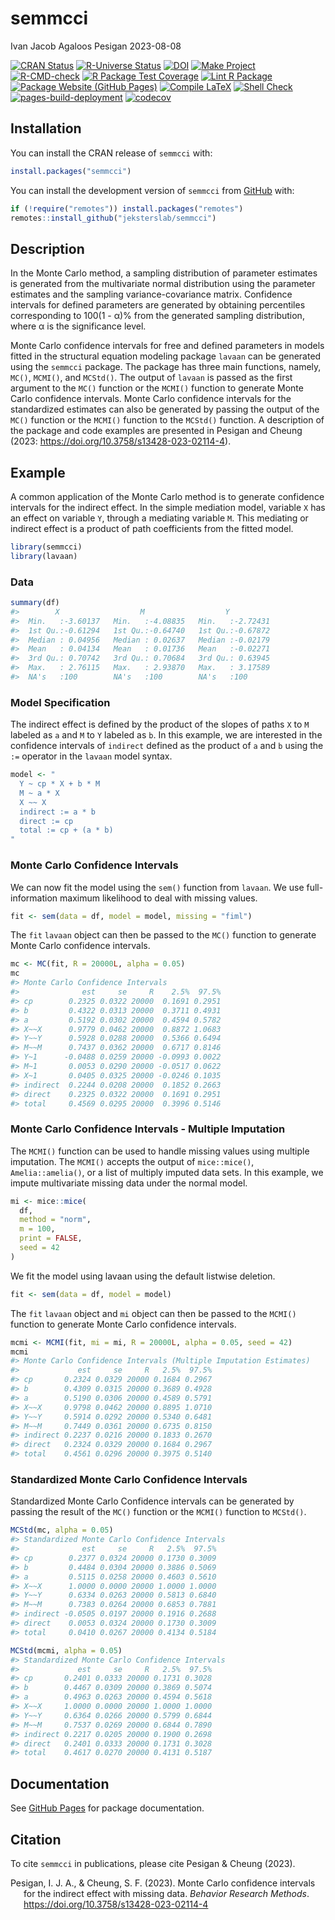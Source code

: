 semmcci
================
Ivan Jacob Agaloos Pesigan
2023-08-08

<!-- README.md is generated from .setup/readme/README.Rmd. Please edit that file -->
<!-- badges: start -->

[![CRAN
Status](https://www.r-pkg.org/badges/version/semmcci)](https://cran.r-project.org/package=semmcci)
[![R-Universe
Status](https://jeksterslab.r-universe.dev/badges/semmcci)](https://jeksterslab.r-universe.dev)
[![DOI](https://zenodo.org/badge/DOI/10.3758/s13428-023-02114-4.svg)](https://doi.org/10.3758/s13428-023-02114-4)
[![Make
Project](https://github.com/jeksterslab/semmcci/actions/workflows/make.yml/badge.svg)](https://github.com/jeksterslab/semmcci/actions/workflows/make.yml)
[![R-CMD-check](https://github.com/jeksterslab/semmcci/actions/workflows/check-full.yml/badge.svg)](https://github.com/jeksterslab/semmcci/actions/workflows/check-full.yml)
[![R Package Test
Coverage](https://github.com/jeksterslab/semmcci/actions/workflows/test-coverage.yml/badge.svg)](https://github.com/jeksterslab/semmcci/actions/workflows/test-coverage.yml)
[![Lint R
Package](https://github.com/jeksterslab/semmcci/actions/workflows/lint.yml/badge.svg)](https://github.com/jeksterslab/semmcci/actions/workflows/lint.yml)
[![Package Website (GitHub
Pages)](https://github.com/jeksterslab/semmcci/actions/workflows/pkgdown-gh-pages.yml/badge.svg)](https://github.com/jeksterslab/semmcci/actions/workflows/pkgdown-gh-pages.yml)
[![Compile
LaTeX](https://github.com/jeksterslab/semmcci/actions/workflows/latex.yml/badge.svg)](https://github.com/jeksterslab/semmcci/actions/workflows/latex.yml)
[![Shell
Check](https://github.com/jeksterslab/semmcci/actions/workflows/shellcheck.yml/badge.svg)](https://github.com/jeksterslab/semmcci/actions/workflows/shellcheck.yml)
[![pages-build-deployment](https://github.com/jeksterslab/semmcci/actions/workflows/pages/pages-build-deployment/badge.svg)](https://github.com/jeksterslab/semmcci/actions/workflows/pages/pages-build-deployment)
[![codecov](https://codecov.io/gh/jeksterslab/semmcci/branch/main/graph/badge.svg?token=KVLUET3DJ6)](https://codecov.io/gh/jeksterslab/semmcci)
<!-- badges: end -->

## Installation

You can install the CRAN release of `semmcci` with:

``` r
install.packages("semmcci")
```

You can install the development version of `semmcci` from
[GitHub](https://github.com/jeksterslab/semmcci) with:

``` r
if (!require("remotes")) install.packages("remotes")
remotes::install_github("jeksterslab/semmcci")
```

## Description

In the Monte Carlo method, a sampling distribution of parameter
estimates is generated from the multivariate normal distribution using
the parameter estimates and the sampling variance-covariance matrix.
Confidence intervals for defined parameters are generated by obtaining
percentiles corresponding to 100(1 - α)% from the generated sampling
distribution, where α is the significance level.

Monte Carlo confidence intervals for free and defined parameters in
models fitted in the structural equation modeling package `lavaan` can
be generated using the `semmcci` package. The package has three main
functions, namely, `MC()`, `MCMI()`, and `MCStd()`. The output of
`lavaan` is passed as the first argument to the `MC()` function or the
`MCMI()` function to generate Monte Carlo confidence intervals. Monte
Carlo confidence intervals for the standardized estimates can also be
generated by passing the output of the `MC()` function or the `MCMI()`
function to the `MCStd()` function. A description of the package and
code examples are presented in Pesigan and Cheung (2023:
<https://doi.org/10.3758/s13428-023-02114-4>).

## Example

A common application of the Monte Carlo method is to generate confidence
intervals for the indirect effect. In the simple mediation model,
variable `X` has an effect on variable `Y`, through a mediating variable
`M`. This mediating or indirect effect is a product of path coefficients
from the fitted model.

``` r
library(semmcci)
library(lavaan)
```

### Data

``` r
summary(df)
#>        X                  M                  Y           
#>  Min.   :-3.60137   Min.   :-4.08835   Min.   :-2.72431  
#>  1st Qu.:-0.61294   1st Qu.:-0.64740   1st Qu.:-0.67872  
#>  Median : 0.04956   Median : 0.02637   Median :-0.02179  
#>  Mean   : 0.04134   Mean   : 0.01736   Mean   :-0.02271  
#>  3rd Qu.: 0.70742   3rd Qu.: 0.70684   3rd Qu.: 0.63945  
#>  Max.   : 2.76115   Max.   : 2.93870   Max.   : 3.17589  
#>  NA's   :100        NA's   :100        NA's   :100
```

### Model Specification

The indirect effect is defined by the product of the slopes of paths `X`
to `M` labeled as `a` and `M` to `Y` labeled as `b`. In this example, we
are interested in the confidence intervals of `indirect` defined as the
product of `a` and `b` using the `:=` operator in the `lavaan` model
syntax.

``` r
model <- "
  Y ~ cp * X + b * M
  M ~ a * X
  X ~~ X
  indirect := a * b
  direct := cp
  total := cp + (a * b)
"
```

### Monte Carlo Confidence Intervals

We can now fit the model using the `sem()` function from `lavaan`. We
use full-information maximum likelihood to deal with missing values.

``` r
fit <- sem(data = df, model = model, missing = "fiml")
```

The `fit` `lavaan` object can then be passed to the `MC()` function to
generate Monte Carlo confidence intervals.

``` r
mc <- MC(fit, R = 20000L, alpha = 0.05)
mc
#> Monte Carlo Confidence Intervals
#>              est     se     R    2.5%  97.5%
#> cp        0.2325 0.0322 20000  0.1691 0.2951
#> b         0.4322 0.0313 20000  0.3711 0.4931
#> a         0.5192 0.0302 20000  0.4594 0.5782
#> X~~X      0.9779 0.0462 20000  0.8872 1.0683
#> Y~~Y      0.5928 0.0288 20000  0.5366 0.6494
#> M~~M      0.7437 0.0362 20000  0.6717 0.8146
#> Y~1      -0.0488 0.0259 20000 -0.0993 0.0022
#> M~1       0.0053 0.0290 20000 -0.0517 0.0622
#> X~1       0.0405 0.0325 20000 -0.0246 0.1035
#> indirect  0.2244 0.0208 20000  0.1852 0.2663
#> direct    0.2325 0.0322 20000  0.1691 0.2951
#> total     0.4569 0.0295 20000  0.3996 0.5146
```

### Monte Carlo Confidence Intervals - Multiple Imputation

The `MCMI()` function can be used to handle missing values using
multiple imputation. The `MCMI()` accepts the output of `mice::mice()`,
`Amelia::amelia()`, or a list of multiply imputed data sets. In this
example, we impute multivariate missing data under the normal model.

``` r
mi <- mice::mice(
  df,
  method = "norm",
  m = 100,
  print = FALSE,
  seed = 42
)
```

We fit the model using lavaan using the default listwise deletion.

``` r
fit <- sem(data = df, model = model)
```

The `fit` `lavaan` object and `mi` object can then be passed to the
`MCMI()` function to generate Monte Carlo confidence intervals.

``` r
mcmi <- MCMI(fit, mi = mi, R = 20000L, alpha = 0.05, seed = 42)
mcmi
#> Monte Carlo Confidence Intervals (Multiple Imputation Estimates)
#>             est     se     R   2.5%  97.5%
#> cp       0.2324 0.0329 20000 0.1684 0.2967
#> b        0.4309 0.0315 20000 0.3689 0.4928
#> a        0.5190 0.0306 20000 0.4589 0.5791
#> X~~X     0.9798 0.0462 20000 0.8895 1.0710
#> Y~~Y     0.5914 0.0292 20000 0.5340 0.6481
#> M~~M     0.7449 0.0361 20000 0.6735 0.8150
#> indirect 0.2237 0.0216 20000 0.1833 0.2670
#> direct   0.2324 0.0329 20000 0.1684 0.2967
#> total    0.4561 0.0296 20000 0.3975 0.5140
```

### Standardized Monte Carlo Confidence Intervals

Standardized Monte Carlo Confidence intervals can be generated by
passing the result of the `MC()` function or the `MCMI()` function to
`MCStd()`.

``` r
MCStd(mc, alpha = 0.05)
#> Standardized Monte Carlo Confidence Intervals
#>              est     se     R   2.5%  97.5%
#> cp        0.2377 0.0324 20000 0.1730 0.3009
#> b         0.4484 0.0304 20000 0.3886 0.5069
#> a         0.5115 0.0258 20000 0.4603 0.5610
#> X~~X      1.0000 0.0000 20000 1.0000 1.0000
#> Y~~Y      0.6334 0.0263 20000 0.5813 0.6840
#> M~~M      0.7383 0.0264 20000 0.6853 0.7881
#> indirect -0.0505 0.0197 20000 0.1916 0.2688
#> direct    0.0053 0.0324 20000 0.1730 0.3009
#> total     0.0410 0.0267 20000 0.4134 0.5184
```

``` r
MCStd(mcmi, alpha = 0.05)
#> Standardized Monte Carlo Confidence Intervals
#>             est     se     R   2.5%  97.5%
#> cp       0.2401 0.0333 20000 0.1731 0.3028
#> b        0.4467 0.0309 20000 0.3869 0.5074
#> a        0.4963 0.0263 20000 0.4594 0.5618
#> X~~X     1.0000 0.0000 20000 1.0000 1.0000
#> Y~~Y     0.6364 0.0266 20000 0.5799 0.6844
#> M~~M     0.7537 0.0269 20000 0.6844 0.7890
#> indirect 0.2217 0.0205 20000 0.1900 0.2698
#> direct   0.2401 0.0333 20000 0.1731 0.3028
#> total    0.4617 0.0270 20000 0.4131 0.5187
```

## Documentation

See [GitHub Pages](https://jeksterslab.github.io/semmcci/index.html) for
package documentation.

## Citation

To cite `semmcci` in publications, please cite Pesigan & Cheung (2023).

<div id="refs" class="references csl-bib-body hanging-indent"
line-spacing="2">

<div id="ref-Pesigan-Cheung-2023" class="csl-entry">

Pesigan, I. J. A., & Cheung, S. F. (2023). Monte Carlo confidence
intervals for the indirect effect with missing data. *Behavior Research
Methods*. <https://doi.org/10.3758/s13428-023-02114-4>

</div>

</div>
